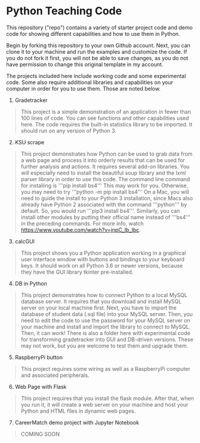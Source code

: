 # Python Teaching Code
This repository ("repo") contains a variety of starter project code and demo code for showing different capabilities and how to use them in Python.

Begin by forking this repository to your own Github account. Next, you can clone it to your machine and run the examples and customize the code. If you do not fork it first, you will not be able to save changes, as you do not have permission to change this original template in my account.

The projects included here include working code and some experimental code. Some also require additional libraries and capabilities on your computer in order for you to use them. Those are noted below.

1. Gradetracker
> This project is a simple demonstration of an application in fewer than 100 lines of code. You can see functions and other capabilities used here. The code requires the built-in statistics library to be imported. It should run on any version of Python 3.
2. KSU scrape
> This project demonstrates how Python can be used to grab data from a web page and process it into orderly results that can be used for further analysis and actions. It requires several add-on libraries. You will especially need to install the beautiful soup library and the lxml parser library in order to use this code. The command line command for installing is '''pip install bs4''' This may work for you. Otherwise, you may need to try '''python -m pip install bs4''' On a Mac, you will need to guide the install to your Python 3 installation, since Macs also already have Python 2 associated with the command '''python''' by default. So, you would run '''pip3 install bs4'''. Similarly, you can install other modules by putting their official name instead of '''bs4''' in the preceding commands. For more info, watch https://www.youtube.com/watch?v=jnpC_Ib_lbc.
3. calcGUI
> This project shows you a Python application working in a graphical user interface window with buttons and bindings to your keyboard keys. It should work on all Python 3.6 or newer versions, because they have the GUI library tkinter pre-installed.
4. DB in Python
> This project demonstrates how to connect Python to a local MySQL database server. It requires that you download and install MySQL server on your local machine first. Next, you have to import the database of student data (.sql file) into your MySQL server. Then, you need to edit the code to use the password for your MySQL server on your machine and install and import the library to connect to MySQL. Then, it can work! There is also a folder here with experimental code for transforming gradetracker into GUI and DB-driven versions. These may not work, but you are welcome to test them and upgrade them.
5. RaspberryPi button
> This project requires some wiring as well as a RaspberryPi computer and associated peripherals.
6. Web Page with Flask
> This project requires that you install the flask module. After that, when you run it, it will create a web server on your machine and host your Python and HTML files in dynamic web pages.
7. CareerMatch demo project with Jupyter Notebook
> COMING SOON
